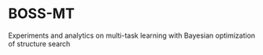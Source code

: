 # BOSS-MT
Experiments and analytics on multi-task learning with Bayesian optimization of structure search
